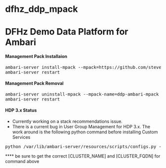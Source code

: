 # dfhz_ddp_mpack
<h1>DFHz Demo Data Platform for Ambari</h1>


#### Management Pack Installaion
<pre>ambari-server install-mpack --mpack=https://github.com/steven-dfheinz/dfhz_ddp_mpack/raw/master/ddp-ambari-mpack-0.0.0.1-0.tar.gz --verbose
ambari-server restart</pre>


#### Management Pack Removal
<pre>ambari-server uninstall-mpack --mpack-name=ddp-ambari-mpack
ambari-server restart</pre>

#### HDP 3.x Status
- Currently working on a stack recommendations issue.
- There is a current bug in User Group Management for HDP 3.x.  The work around is the following python command before installing Custom Services
<pre>python /var/lib/ambari-server/resources/scripts/configs.py -u admin -p admin -n [CLUSTER_NAME] -l [CLUSTER_FQDN] -t 8080 -a set -c cluster-env -k  ignore_groupsusers_create -v true</pre>
**** be sure to get the correct [CLUSTER_NAME] and [CLUSTER_FQDN] for command above
